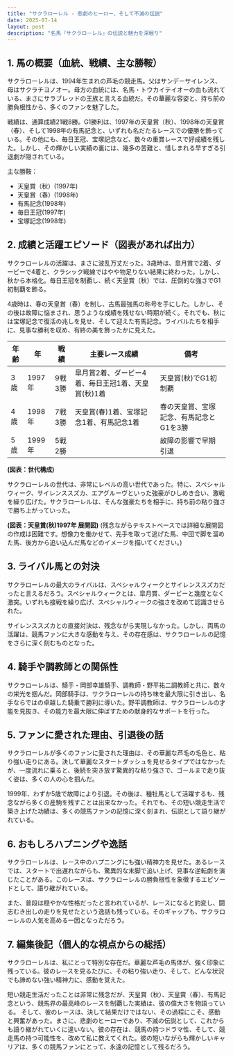 ```yaml
---
title: "サクラローレル - 悲劇のヒーロー、そして不滅の伝説"
date: 2025-07-14
layout: post
description: "名馬『サクラローレル』の伝説と魅力を深堀り"
---
```


## 1. 馬の概要（血統、戦績、主な勝鞍）

サクラローレルは、1994年生まれの芦毛の競走馬。父はサンデーサイレンス、母はサクラチヨノオー。母方の血統には、名馬・トウカイテイオーの血も流れている、まさにサラブレッドの王族と言える血統だ。その華麗な容姿と、持ち前の勝負根性から、多くのファンを魅了した。

戦績は、通算成績21戦8勝。G1勝利は、1997年の天皇賞（秋）、1998年の天皇賞（春）、そして1998年の有馬記念と、いずれも名だたるレースでの優勝を飾っている。その他にも、毎日王冠、宝塚記念など、数々の重賞レースで好成績を残した。しかし、その輝かしい実績の裏には、幾多の苦難と、惜しまれる早すぎる引退劇が隠されている。


主な勝鞍：

* 天皇賞（秋）(1997年)
* 天皇賞（春）(1998年)
* 有馬記念(1998年)
* 毎日王冠(1997年)
* 宝塚記念(1998年)


## 2. 成績と活躍エピソード（図表があれば出力）

サクラローレルの活躍は、まさに波乱万丈だった。3歳時は、皐月賞で2着、ダービーで4着と、クラシック戦線ではやや物足りない結果に終わった。しかし、秋から本格化。毎日王冠を制覇し、続く天皇賞（秋）では、圧倒的な強さでG1初制覇を飾る。

4歳時は、春の天皇賞（春）を制し、古馬最強馬の称号を手にした。しかし、その後は故障に悩まされ、思うような成績を残せない時期が続く。それでも、秋には宝塚記念で復活の兆しを見せ、そして迎えた有馬記念。ライバルたちを相手に、見事な勝利を収め、有終の美を飾ったかに見えた。


| 年齢 | 年 | 戦績 | 主要レース成績 | 備考 |
|---|---|---|---|---|
| 3歳 | 1997年 | 9戦3勝 | 皐月賞2着、ダービー4着、毎日王冠1着、天皇賞(秋)1着 | 天皇賞(秋)でG1初制覇 |
| 4歳 | 1998年 | 7戦3勝 | 天皇賞(春)1着、宝塚記念1着、有馬記念1着 | 春の天皇賞、宝塚記念、有馬記念とG1を3勝 |
| 5歳 | 1999年 | 5戦2勝 |  | 故障の影響で早期引退 |


**(図表：世代構成)**

サクラローレルの世代は、非常にレベルの高い世代であった。特に、スペシャルウィーク、サイレンススズカ、エアグルーヴといった強豪がひしめき合い、激戦を繰り広げた。サクラローレルは、そんな強豪たちを相手に、持ち前の粘り強さで勝ち上がっていった。

**(図表：天皇賞(秋)1997年 展開図)**  (残念ながらテキストベースでは詳細な展開図の作成は困難です。想像力を働かせて、先手を取って逃げた馬、中団で脚を溜めた馬、後方から追い込んだ馬などのイメージを描いてください。)


## 3. ライバル馬との対決

サクラローレルの最大のライバルは、スペシャルウィークとサイレンススズカだったと言えるだろう。スペシャルウィークとは、皐月賞、ダービーと幾度となく激突。いずれも接戦を繰り広げ、スペシャルウィークの強さを改めて認識させられた。

サイレンススズカとの直接対決は、残念ながら実現しなかった。しかし、両馬の活躍は、競馬ファンに大きな感動を与え、その存在感は、サクラローレルの記憶をさらに深く刻むものとなった。


## 4. 騎手や調教師との関係性

サクラローレルは、騎手・岡部幸雄騎手、調教師・野平祐二調教師と共に、数々の栄光を掴んだ。岡部騎手は、サクラローレルの持ち味を最大限に引き出し、名手ならではの卓越した騎乗で勝利に導いた。野平調教師は、サクラローレルの才能を見抜き、その能力を最大限に伸ばすための献身的なサポートを行った。


## 5. ファンに愛された理由、引退後の話

サクラローレルが多くのファンに愛された理由は、その華麗な芦毛の毛色と、粘り強い走りにある。決して華麗なスタートダッシュを見せるタイプではなかったが、一度流れに乗ると、後続を突き放す驚異的な粘り強さで、ゴールまで走り抜く姿は、多くの人の心を掴んだ。

1999年、わずか5歳で故障により引退。その後は、種牡馬として活躍するも、残念ながら多くの産駒を残すことは出来なかった。それでも、その短い競走生活で築き上げた功績は、多くの競馬ファンの記憶に深く刻まれ、伝説として語り継がれている。


## 6. おもしろハプニングや逸話

サクラローレルは、レース中のハプニングにも強い精神力を見せた。あるレースでは、スタートで出遅れながらも、驚異的な末脚で追い上げ、見事な逆転劇を演じたことがある。このレースは、サクラローレルの勝負根性を象徴するエピソードとして、語り継がれている。

また、普段は穏やかな性格だったと言われているが、レースになると豹変し、闘志むき出しの走りを見せたという逸話も残っている。そのギャップも、サクラローレルの人気を高める一因となっただろう。


## 7. 編集後記（個人的な視点からの総括）

サクラローレルは、私にとって特別な存在だ。華麗な芦毛の馬体が、強く印象に残っている。彼のレースを見るたびに、その粘り強い走り、そして、どんな状況でも諦めない強い精神力に、感動を覚えた。

短い競走生活だったことは非常に残念だが、天皇賞（秋）、天皇賞（春）、有馬記念という、競馬界の最高峰のレースを制覇した実績は、彼の偉大さを物語っている。  そして、彼のレースは、決して結果だけではない、その過程にこそ、感動と興奮があった。まさに、悲劇のヒーローであり、不滅の伝説として、これからも語り継がれていくに違いない。彼の存在は、競馬の持つドラマ性、そして、競走馬の持つ可能性を、改めて私に教えてくれた。彼の短いながらも輝かしいキャリアは、多くの競馬ファンにとって、永遠の記憶として残るだろう。
